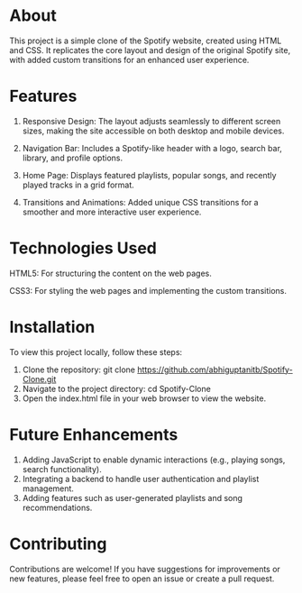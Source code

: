 # About
This project is a simple clone of the Spotify website, created using HTML and CSS. It replicates the core layout and design of the original Spotify site, 
with added custom transitions for an enhanced user experience.

# Features

1. Responsive Design: The layout adjusts seamlessly to different screen sizes, making the site accessible on both desktop and mobile devices.

2. Navigation Bar: Includes a Spotify-like header with a logo, search bar, library, and profile options.

3. Home Page: Displays featured playlists, popular songs, and recently played tracks in a grid format.

4. Transitions and Animations: Added unique CSS transitions for a smoother and more interactive user experience.

# Technologies Used

HTML5: For structuring the content on the web pages.

CSS3: For styling the web pages and implementing the custom transitions.

# Installation
To view this project locally, follow these steps:

1. Clone the repository:
git clone https://github.com/abhiguptanitb/Spotify-Clone.git
2. Navigate to the project directory:
cd Spotify-Clone
3. Open the index.html file in your web browser to view the website.

# Future Enhancements

1. Adding JavaScript to enable dynamic interactions (e.g., playing songs, search functionality).
2. Integrating a backend to handle user authentication and playlist management.
3. Adding features such as user-generated playlists and song recommendations.

# Contributing

Contributions are welcome! If you have suggestions for improvements or new features, please feel free to open an issue or create a pull request.

